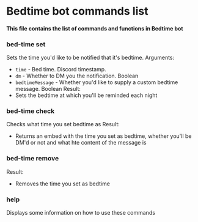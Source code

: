 # Bedtime bot commands list
#### This file contains the list of commands and functions in Bedtime bot

### bed-time set
Sets the time you'd like to be notified that it's bedtime.
Arguments:
* `time` - Bed time. Discord timestamp.
* `dm` - Whether to DM you the notification. Boolean
* `bedtimeMessage` - Whether you'd like to supply a custom bedtime message. Boolean
Result:
* Sets the bedtime at which you'll be reminded each night

### bed-time check
Checks what time you set bedtime as
Result:
* Returns an embed with the time you set as bedtime, whether you'll be DM'd or not and what hte content of the message is

### bed-time remove
Result:
* Removes the time you set as bedtime

### help
Displays some information on how to use these commands
